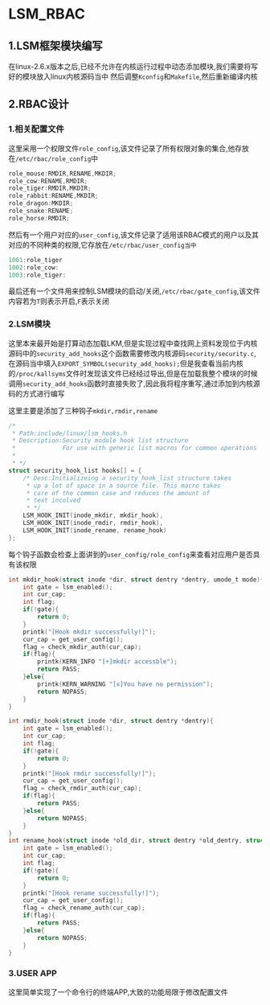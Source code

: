 # LSM_RBAC
## 1.LSM框架模块编写
在linux-2.6.x版本之后,已经不允许在内核运行过程中动态添加模块,我们需要将写好的模块放入linux内核源码当中
然后调整`Kconfig`和`Makefile`,然后重新编译内核
## 2.RBAC设计
### 1.相关配置文件
这里采用一个权限文件`role_config`,该文件记录了所有权限对象的集合,他存放在`/etc/rbac/role_config`中
```c
role_mouse:RMDIR,RENAME,MKDIR;
role_cow:RENAME,RMDIR;
role_tiger:RMDIR,MKDIR;
role_rabbit:RENAME,MKDIR;
role_dragon:MKDIR;
role_snake:RENAME;
role_horse:RMDIR;
```
然后有一个用户对应的`user_config`,该文件记录了适用该RBAC模式的用户以及其对应的不同种类的权限,它存放在`/etc/rbac/user_config当中`
```c
1001:role_tiger
1002:role_cow:
1003:role_tiger:
```

最后还有一个文件用来控制LSM模块的启动/关闭,`/etc/rbac/gate_config`,该文件内容若为`T`则表示开启,`F`表示关闭

### 2.LSM模块
这里本来最开始是打算动态加载LKM,但是实现过程中查找网上资料发现位于内核源码中的`security_add_hooks`这个函数需要修改内核源码`security/security.c`,在源码当中填入`EXPORT_SYMBOL(security_add_hooks);`但是我查看当前内核的`/proc/kallsyms`文件时发现该文件已经经过导出,但是在加载我整个模块的时候调用`security_add_hooks`函数时直接失败了,因此我将程序重写,通过添加到内核源码的方式进行编写

这里主要是添加了三种钩子`mkdir,rmdir,rename`

```c
/*
 * Path:include/linux/lsm_hooks.h
 * Description:Security module hook list structure
 *             For use with generic list macros for common operations
 * 
 * */
struct security_hook_list hooks[] = {
    /* Desc:Initializeing a security_hook_list structure takes 
     * up a lot of space in a source file. This macro takes 
     * care of the common case and reduces the amount of 
     * text incolved
     * */
    LSM_HOOK_INIT(inode_mkdir, mkdir_hook),
    LSM_HOOK_INIT(inode_rmdir, rmdir_hook),
    LSM_HOOK_INIT(inode_rename, rename_hook)
};
```

每个钩子函数会检查上面讲到的`user_config/role_config`来查看对应用户是否具有该权限

```c
int mkdir_hook(struct inode *dir, struct dentry *dentry, umode_t mode){
    int gate = lsm_enabled();
    int cur_cap;
    int flag;
    if(!gate){
        return 0;
    }
    printk("[Hook mkdir successfully!]");
    cur_cap = get_user_config();
    flag = check_mkdir_auth(cur_cap);
    if(flag){
        printk(KERN_INFO "[+]mkdir accessble");
        return PASS;
    }else{
        printk(KERN_WARNING "[x]You have no permission");
        return NOPASS;
    }
}

int rmdir_hook(struct inode *dir, struct dentry *dentry){
    int gate = lsm_enabled();
    int cur_cap;
    int flag;
    if(!gate){
        return 0;
    }
    printk("[Hook rmdir successfully!]");
    cur_cap = get_user_config();
    flag = check_rmdir_auth(cur_cap);
    if(flag){
        return PASS;
    }else{
        return NOPASS;
    }
}
int rename_hook(struct inode *old_dir, struct dentry *old_dentry, struct inode *new_dir, struct dentry *new_dentry){
    int gate = lsm_enabled();
    int cur_cap;
    int flag;
    if(!gate){
        return 0;
    }
    printk("[Hook rename successfully!]");
    cur_cap = get_user_config();
    flag = check_rename_auth(cur_cap);
    if(flag){
        return PASS;
    }else{
        return NOPASS;
    }
}
```

### 3.USER APP

这里简单实现了一个命令行的终端APP,大致的功能局限于修改配置文件


